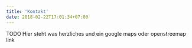 ```yaml
---
title: 'Kontakt'
date: 2018-02-22T17:01:34+07:00
---
```


TODO Hier steht was herzliches und ein google maps oder openstreemap link
